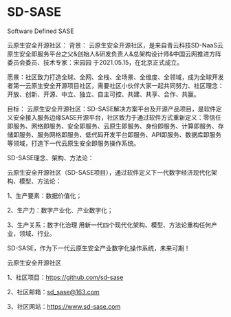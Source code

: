 # SD-SASE
Software Defined SASE

云原生安全开源社区：
背景：
云原生安全开源社区，是来自青云科技SD-NaaS云原生安全即服务平台之父&创始人&研发负责人&总架构设计师&中国云网推进方阵委员会委员、技术专家：宋园园 于2021.05.15，在北京正式成立。

愿景：社区致力打造全球、全网、全栈、全场景、全维度、全领域，成为全球开发者第一️云原生安全开源项目社区，需要社区小伙伴大家一起共同努力、社区理念：开放、创新、开源、中立、独立、自主可控、共建、共享、合作、共赢。

目标：
云原生安全开源社区：SD-SASE解决方案平台及开源产品项目，是软件定义安全接入服务边缘SASE开源平台，社区致力于通过软件方式重新定义：零信任即服务、网络即服务、安全即服务、云原生即服务、身份即服务、计算即服务、存储即服务、服务网格即服务、低代码开发平台即服务、API即服务、数据库即服务等领域，打造下一代云原生安全即服务操作系统。

SD-SASE理念、架构、方法论：

云原生安全开源社区（SD-SASE项目），通过软件定义下一代数字经济现代化架构、模型、方法论： 

1、生产要素：数据价值化；

2、生产力：数字产业化、产业数字化；

3、生产关系：数字化治理 用新一代四个现代化架构、模型、方法论重构任何产业，领域、行业。

SD-SASE，作为下一代云原生安全产业数字化操作系统，未来可期！


云原生安全开源社区

1、社区项目：https://github.com/sd-sase

2、社区邮箱：sd_sase@163.com

3、社区网站：https://www.sd-sase.com


